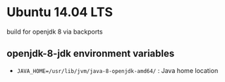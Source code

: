 # Ubuntu 14.04 LTS 
build for openjdk 8 via backports

## openjdk-8-jdk environment variables
+ `JAVA_HOME=/usr/lib/jvm/java-8-openjdk-amd64/` : Java home location
